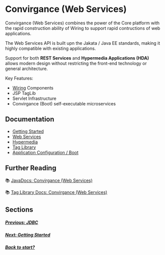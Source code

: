 # Convirgance (Web Services)

Convirgance (Web Services) combines the power of the Core platform with the
rapid construction ability of Wiring to support rapid contructions of web
applications.

The Web Services API is built upn the Jakata / Java EE standards, making it highly 
compatible with existing applications.

Support for both **REST Services** and **Hypermedia Applications (HDA)**
allows modern design without restricting the front-end technology or general
architecture.

Key Features:

- [Wiring](convirgance-wiring.md) Components
- JSP TagLib
- Servlet Infrastructure
- Convirgance (Boot) self-executable microservices

## Documentation

- [Getting Started](convirgance-web-quickstart.md)
- [Web Services](convirgance-web-services.md)
- [Hypermedia](convirgance-web-hypermedia.md)
- [Tag Library](convirgance-web-taglib.md)
- [Application Configuration / Boot](convirgance-web-boot.md)


## Further Reading

📚 [JavaDocs: Convirgance (Web Services)](https://docs.invirgance.com/javadocs/convirgance-web/)

📚 [Tag Library Docs: Convirgance (Web Services)](https://docs.invirgance.com/tlddocs/convirgance-web/)


## Sections

##### [Previous: JDBC](convirgance-jdbc?id=convirgance-jdbc)

##### [Next: Getting Started](convirgance-web-quickstart.md)

##### [Back to start?](./?id=convirgance)
